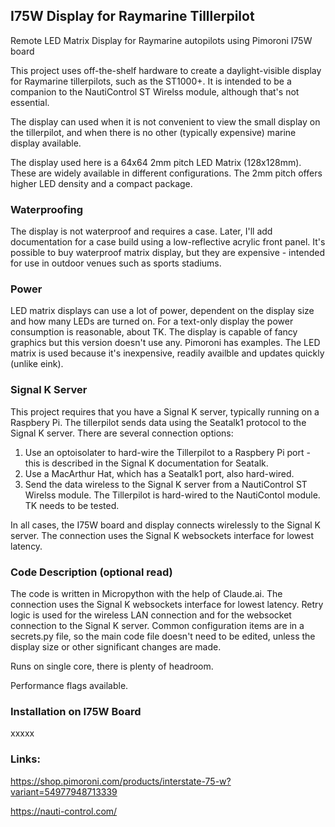 ## I75W Display for Raymarine Tilllerpilot
Remote LED Matrix Display for Raymarine autopilots using Pimoroni I75W board

This project uses off-the-shelf hardware to create a daylight-visible display for Raymarine tillerpilots, such as the ST1000+.
It is intended to be a companion to the NautiControl ST Wirelss module, although that's not essential.

The display can used when it is not convenient to view the small display on the tillerpilot, and when there is no other (typically expensive) marine display available.

The display used here is a 64x64 2mm pitch LED Matrix (128x128mm). These are widely available in different configurations. The 2mm pitch offers higher LED density and a compact package.

### Waterproofing
The display is not waterproof and requires a case. Later, I'll add documentation for a case build using a low-reflective acrylic front panel. It's possible to buy waterproof matrix display, but they are expensive - intended for use in outdoor venues such as sports stadiums.

### Power
LED matrix displays can use a lot of power, dependent on the display size and how many LEDs are turned on. For a text-only display the power consumption is reasonable, about TK. The display is capable of fancy graphics but this version doesn't use any. Pimoroni has examples. The LED matrix is used because it's inexpensive, readily availble and updates quickly (unlike eink).

### Signal K Server
This project requires that you have a Signal K server, typically running on a Raspbery Pi. The tillerpilot sends data using the Seatalk1 protocol to the Signal K server. There are several connection options:
1) Use an optoisolater to hard-wire the Tillerpilot to a Raspbery Pi port - this is described in the Signal K documentation for Seatalk.
2) Use a MacArthur Hat, which has a Seatalk1 port, also hard-wired.
3) Send the data wireless to the Signal K server from a NautiControl ST Wirelss module. The Tillerpilot is hard-wired to the NautiContol module. TK needs to be tested.

In all cases, the I75W board and display connects wirelessly to the Signal K server. The connection uses the Signal K websockets interface for lowest latency.

### Code Description (optional read)
The code is written in Micropython with the help of Claude.ai.
The connection uses the Signal K websockets interface for lowest latency.
Retry logic is used for the wireless LAN connection and for the websocket connection to the Signal K server.
Common configuration items are in a secrets.py file, so the main code file doesn't need to be edited, unless the display size or other significant changes are made.

Runs on single core, there is plenty of headroom.

Performance flags available.


### Installation on I75W Board
xxxxx

### Links:

https://shop.pimoroni.com/products/interstate-75-w?variant=54977948713339

https://nauti-control.com/







